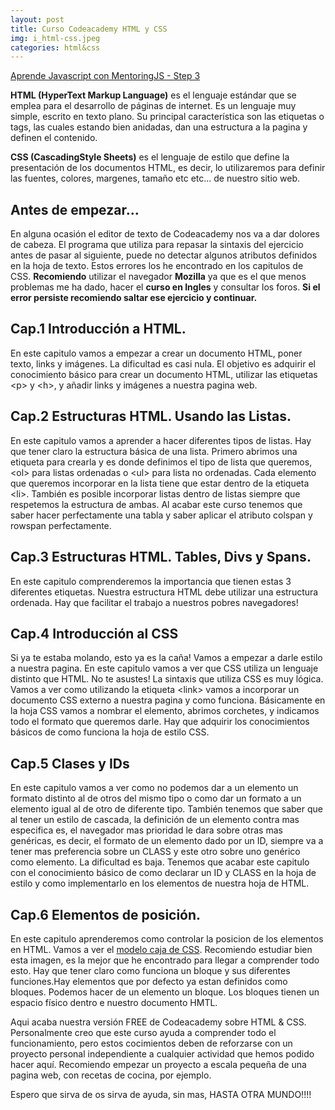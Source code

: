 ```yaml
---
layout: post
title: Curso Codeacademy HTML y CSS
img: i_html-css.jpeg
categories: html&css
---
```

[Aprende Javascript con MentoringJS - Step 3](http://mentoringjs.com/)  
  
  
**HTML (HyperText Markup Language)** es el lenguaje estándar que se emplea para el desarrollo de páginas de internet. 
Es un lenguaje muy simple, escrito en texto plano. Su principal característica son las etiquetas o tags, las cuales
estando bien anidadas, dan una estructura a la pagina y definen el contenido.

**CSS (CascadingStyle Sheets)** es el lenguaje de estilo que define la presentación de los documentos HTML, es decir,
lo utilizaremos para definir las fuentes, colores, margenes, tamaño etc etc... de nuestro sitio web.

## **Antes de empezar...**

En alguna ocasión el editor de texto de Codeacademy nos va a dar dolores de cabeza. El programa que utiliza 
para repasar la sintaxis del ejercicio antes de pasar al siguiente, puede no detectar algunos atributos
definidos en la hoja de texto. Estos errores los he encontrado en los capitulos de CSS. **Recomiendo** utilizar el navegador
**Mozilla** ya que es el que menos problemas me ha dado, hacer el **curso en Ingles** y consultar los foros. **Si el error 
persiste recomiendo saltar ese ejercicio y continuar.**


## Cap.1 Introducción a HTML.

En este capitulo vamos a empezar a crear un documento HTML,  poner texto, links y imágenes.  La dificultad es casi 
nula. El objetivo es adquirir el conocimiento básico para crear un documento HTML, utilizar las etiquetas &lt;p&gt; y &lt;h&gt;, y añadir
links y imágenes a nuestra pagina web.


## Cap.2 Estructuras HTML. Usando las Listas.

En este capitulo vamos a aprender a hacer diferentes tipos de listas. Hay que tener claro la estructura básica de una lista.
Primero abrimos una etiqueta para crearla y es donde definimos el tipo de lista que queremos,&lt;ol&gt; para listas ordenadas
o &lt;ul&gt; para lista no ordenadas. Cada elemento que queremos incorporar en la lista tiene que estar dentro de la etiqueta
&lt;li&gt;. También es posible incorporar listas dentro de listas siempre que respetemos la estructura de ambas. Al acabar este 
curso tenemos que saber hacer perfectamente una tabla y saber aplicar el atributo colspan y rowspan perfectamente.


## Cap.3 Estructuras HTML. Tables, Divs y Spans.

En este capitulo comprenderemos la importancia que tienen estas 3 diferentes etiquetas. Nuestra estructura HTML 
debe utilizar una estructura ordenada. Hay que facilitar el trabajo a nuestros pobres navegadores!


## Cap.4 Introducción al CSS

Si ya te estaba molando, esto ya es la caña! Vamos a empezar a darle estilo a nuestra pagina. En este capitulo
vamos a ver que CSS utiliza un lenguaje distinto que HTML. No te asustes! La sintaxis que utiliza CSS es muy lógica.
Vamos a ver como utilizando la etiqueta &lt;link&gt; vamos a incorporar un documento CSS externo a nuestra pagina y como funciona.
Básicamente en la hoja CSS vamos a nombrar el elemento, abrimos corchetes, y indicamos todo el formato que queremos darle.
Hay que adquirir los conocimientos básicos de como funciona la hoja de estilo CSS.


## Cap.5 Clases y IDs

En este capitulo vamos a ver como no podemos dar a un elemento un formato distinto al de otros del mismo tipo o como dar un formato a 
un elemento igual al de otro de diferente tipo. También tenemos que saber que al tener un estilo de cascada, la definición
de un elemento contra mas especifica es, el navegador mas prioridad le dara sobre otras mas genéricas, es decir, el
formato de un elemento dado por un ID, siempre va a tener mas preferencia sobre un CLASS y este otro sobre uno genérico como elemento.
La dificultad es baja. Tenemos que acabar este capitulo con el conocimiento básico de como declarar un ID y CLASS en la hoja
de estilo y como implementarlo en los elementos de nuestra hoja de HTML.


## Cap.6 Elementos de posición.

En este capitulo aprenderemos como controlar la posicion de los elementos en HTML. Vamos a ver el [modelo caja de CSS](http://www.wextensible.com/temas/xhtml-css/ejemplos/css-descripciones/dim.gif).
Recomiendo estudiar bien esta imagen, es la mejor que he encontrado para llegar a comprender todo esto. Hay
que tener claro como funciona un bloque y sus diferentes funciones.Hay elementos que por defecto ya estan definidos como bloques. Podemos hacer de un elemento un bloque. Los bloques tienen un espacio físico dentro e nuestro documento HMTL.


Aqui acaba nuestra versión FREE de Codeacademy sobre HTML & CSS. Personalmente creo que este curso ayuda
a comprender todo el funcionamiento, pero estos cocimientos deben de reforzarse con un proyecto
personal independiente a cualquier actividad que hemos podido hacer aquí. Recomiendo empezar un proyecto
a escala pequeña de una pagina web, con recetas de cocina, por ejemplo.

Espero que sirva de os sirva de ayuda, sin mas, HASTA OTRA MUNDO!!!!
